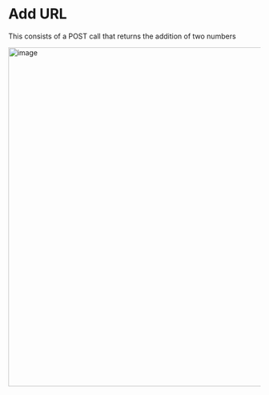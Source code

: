 # Add URL
This consists of a POST call that returns the addition of two numbers

<img width="677" alt="image" src="https://github.com/DT1003/AddURL/assets/107647638/f31dd3fd-de58-4651-8b6e-16ae1221907f">
